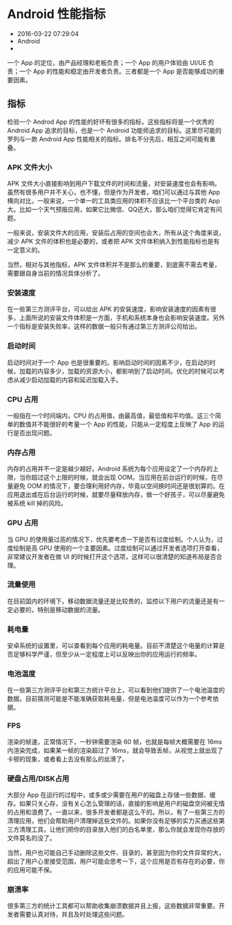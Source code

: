 # Android 性能指标
- 2016-03-22 07:29:04
- Android
- 

<!--markdown-->

一个 App 的定位，由产品经理和老板负责；一个 App 的用户体验由 UI/UE 负责；一个 App 的性能和稳定由开发者负责。三者都是一个 App 是否能够成功的重要因素。

## 指标

检验一个 Androd App 的性能的好坏有很多的指标，这些指标将是一个优秀的 Android App 追求的目标，也是一个 Android 功能师追求的目标。这里尽可能的罗列与一款 Android App 性能相关的指标。排名不分先后，相互之间可能有重叠。

### APK 文件大小

APK 文件大小直接影响到用户下载文件的时间和流量，对安装速度也会有影响。虽然有很多用户并不关心，也不懂，但是作为开发者，咱们可以通过与其他 App 横向对比，一般来说，一个单一的工具类应用的体积不应该比一个平台类的 App 大。比如一个天气预报应用，如果它比微信、QQ还大，那么咱们觉得它肯定有问题。

一般来说，安装文件大的应用，安装后占用的空间也会大，所有从这个角度来说，减少 APK 文件的体积也是必要的，或者把 APK 文件体积纳入到性能指标也是有一定意义的。

当然，相对与其他指标，APK 文件体积并不是那么的重要，到底需不需去考量，需要跟自身当前的情况具体分析了。

### 安装速度

在一些第三方测评平台，可以给出 APK 的安装速度，影响安装速度的因素有很多，上面所说的安装文件体积是一方面，手机和系统本身也会影响安装速度。另外一个指标是安装失败率，这样的数据一般只有通过第三方测评公司给出。

### 启动时间

启动时间对于一个 App 也是很重要的。影响启动时间的因素不少，在启动的时候，加载的内容多少，加载的资源大小，都影响到了启动时间。优化的时候可以考虑从减少启动加载的内容和延迟加载入手。

### CPU 占用

一般指在一个时间端内，CPU 的占用值，由最高值，最低值和平均值。这三个简单的数值并不能很好的考量一个 App 的性能，只能从一定程度上反映了 App 的运行是否出现问题。

### 内存占用

内存的占用并不一定是越少越好。Android 系统为每个应用设定了一个内存的上限，当你超过这个上限的时候，就会出现 OOM。当应用在前台运行的时候，在尽量避免 OOM 的情况下，要合理利用好内存，毕竟以空间换时间还是很划算的。在应用退出或在后台运行的时候，就要尽量释放内存，做一个好孩子，可以尽量避免被系统 kill 掉的风险。

### GPU 占用

当 GPU 的使用量过高的情况下，优先要考虑一下是否有过度绘制。个人认为，过度绘制是高 GPU 使用的一个主要因素。过度绘制可以通过开发者选项打开查看，非常建议开发者在做 UI 的时候打开这个选项，这样可以很清楚的知道布局是否合理。

### 流量使用

在目前国内的环境下，移动数据流量还是比较贵的，监控以下用户的流量还是有一定必要的，特别是移动数据的流量。

### 耗电量

安卓系统的设置里，可以查看到每个应用的耗电量。目前不清楚这个电量的计算是否足够科学严谨，但至少从一定程度上可以反映出你的应用运行的频率。

### 电池温度

在一些第三方测评平台和第三方统计平台上，可以看到他们提供了一个电池温度的数据。目前猜测可能是不能准确获取耗电量，但是电池温度可以作为一个参考依据。

### FPS

渲染的帧速，正常情况下，一秒钟需要渲染 60 帧，也就是每帧大概需要在 16ms 内渲染完成，如果某一帧的渲染超过了 16ms，就会导致丢帧，从视觉上就出现了卡顿的现象，或者看上去没有那么的丝滑了。

### 硬盘占用/DISK占用

大部分 App 在运行的过程中，或多或少需要在用户的磁盘上存储一些数据、缓存。如果只关心存，没有关心怎么管理的话，直接的影响是用户的磁盘空间被无情的占用和浪费了。一直以来，很多开发者都是这么干的。所以，有了一些第三方的清理应用，他们会帮助用户清理掉这些文件的。如果你没有足够的实力买通这些第三方清理工具，让他们把你的目录放入他们的白名单里，那么你就会发现你存放的文件莫名的没了。

当然，用户也可能自己手动删除这些文件、目录的，甚至因为你的文件异常的大，超出了用户心里接受范围，用户可能会思考一下，这个应用是否有存在的必要，你的应用可能不保。

### 崩溃率

很多第三方的统计工具都可以帮助收集崩溃数据并且上报，这些数据非常重要。开发者需要认真对待，并且及时处理这些问题。
